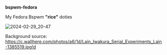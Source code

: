 **bspwm-fedora**

My Fedora Bspwm **"rice"** doties

![2024-02-29_20-47](https://github.com/socute727/bspwm-fedora/assets/152518983/f118bff0-4831-4802-95b4-fe7449150d58)

Background source: https://c.wallhere.com/photos/a6/1d/Lain_Iwakura_Serial_Experiments_Lain-1385519.jpg!d
